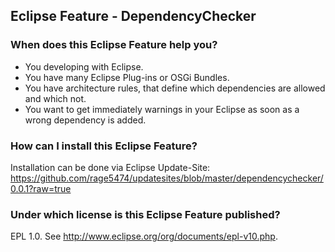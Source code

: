 ## Eclipse Feature - DependencyChecker

### When does this Eclipse Feature help you?
* You developing with Eclipse.
* You have many Eclipse Plug-ins or OSGi Bundles.
* You have architecture rules, that define which dependencies are allowed and which not.
* You want to get immediately warnings in your Eclipse as soon as a wrong dependency is added. 

### How can I install this Eclipse Feature?
Installation can be done via Eclipse Update-Site:
https://github.com/rage5474/updatesites/blob/master/dependencychecker/0.0.1?raw=true

### Under which license is this Eclipse Feature published?
EPL 1.0. See http://www.eclipse.org/org/documents/epl-v10.php.